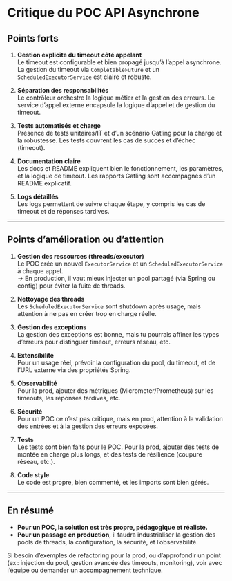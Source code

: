 # Critique du POC API Asynchrone

## Points forts

1. **Gestion explicite du timeout côté appelant**  
   Le timeout est configurable et bien propagé jusqu’à l’appel asynchrone. La gestion du timeout via `CompletableFuture` et un `ScheduledExecutorService` est claire et robuste.

2. **Séparation des responsabilités**  
   Le contrôleur orchestre la logique métier et la gestion des erreurs. Le service d’appel externe encapsule la logique d’appel et de gestion du timeout.

3. **Tests automatisés et charge**  
   Présence de tests unitaires/IT et d’un scénario Gatling pour la charge et la robustesse. Les tests couvrent les cas de succès et d’échec (timeout).

4. **Documentation claire**  
   Les docs et README expliquent bien le fonctionnement, les paramètres, et la logique de timeout. Les rapports Gatling sont accompagnés d’un README explicatif.

5. **Logs détaillés**  
   Les logs permettent de suivre chaque étape, y compris les cas de timeout et de réponses tardives.

---

## Points d’amélioration ou d’attention

1. **Gestion des ressources (threads/executor)**  
   Le POC crée un nouvel `ExecutorService` et un `ScheduledExecutorService` à chaque appel.  
   → En production, il vaut mieux injecter un pool partagé (via Spring ou config) pour éviter la fuite de threads.

2. **Nettoyage des threads**  
   Les `ScheduledExecutorService` sont shutdown après usage, mais attention à ne pas en créer trop en charge réelle.

3. **Gestion des exceptions**  
   La gestion des exceptions est bonne, mais tu pourrais affiner les types d’erreurs pour distinguer timeout, erreurs réseau, etc.

4. **Extensibilité**  
   Pour un usage réel, prévoir la configuration du pool, du timeout, et de l’URL externe via des propriétés Spring.

5. **Observabilité**  
   Pour la prod, ajouter des métriques (Micrometer/Prometheus) sur les timeouts, les réponses tardives, etc.

6. **Sécurité**  
   Pour un POC ce n’est pas critique, mais en prod, attention à la validation des entrées et à la gestion des erreurs exposées.

7. **Tests**  
   Les tests sont bien faits pour le POC. Pour la prod, ajouter des tests de montée en charge plus longs, et des tests de résilience (coupure réseau, etc.).

8. **Code style**  
   Le code est propre, bien commenté, et les imports sont bien gérés.

---

## En résumé

- **Pour un POC, la solution est très propre, pédagogique et réaliste.**
- **Pour un passage en production**, il faudra industrialiser la gestion des pools de threads, la configuration, la sécurité, et l’observabilité.

Si besoin d’exemples de refactoring pour la prod, ou d’approfondir un point (ex : injection du pool, gestion avancée des timeouts, monitoring), voir avec l’équipe ou demander un accompagnement technique.
